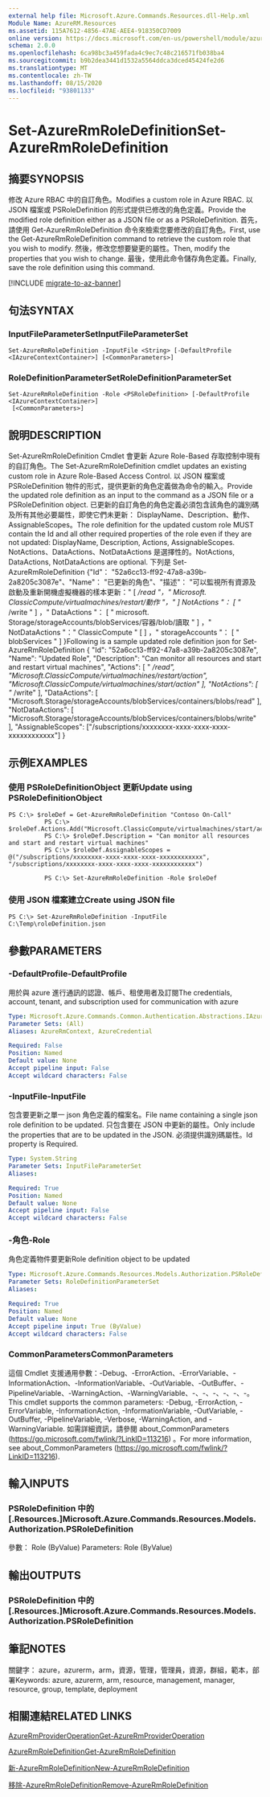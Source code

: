 ```yaml
---
external help file: Microsoft.Azure.Commands.Resources.dll-Help.xml
Module Name: AzureRM.Resources
ms.assetid: 115A7612-4856-47AE-AEE4-918350CD7009
online version: https://docs.microsoft.com/en-us/powershell/module/azurerm.resources/set-azurermroledefinition
schema: 2.0.0
ms.openlocfilehash: 6ca98bc3a459fada4c9ec7c48c216571fb038ba4
ms.sourcegitcommit: b9b2dea3441d1532a5564ddca3dced45424fe2d6
ms.translationtype: MT
ms.contentlocale: zh-TW
ms.lasthandoff: 08/15/2020
ms.locfileid: "93801133"
---
```

# <span data-ttu-id="87875-101">Set-AzureRmRoleDefinition</span><span class="sxs-lookup"><span data-stu-id="87875-101">Set-AzureRmRoleDefinition</span></span>

## <span data-ttu-id="87875-102">摘要</span><span class="sxs-lookup"><span data-stu-id="87875-102">SYNOPSIS</span></span>
<span data-ttu-id="87875-103">修改 Azure RBAC 中的自訂角色。</span><span class="sxs-lookup"><span data-stu-id="87875-103">Modifies a custom role in Azure RBAC.</span></span>
<span data-ttu-id="87875-104">以 JSON 檔案或 PSRoleDefinition 的形式提供已修改的角色定義。</span><span class="sxs-lookup"><span data-stu-id="87875-104">Provide the modified role definition either as a JSON file or as a PSRoleDefinition.</span></span>
<span data-ttu-id="87875-105">首先，請使用 Get-AzureRmRoleDefinition 命令來檢索您要修改的自訂角色。</span><span class="sxs-lookup"><span data-stu-id="87875-105">First, use the Get-AzureRmRoleDefinition command to retrieve the custom role that you wish to modify.</span></span>
<span data-ttu-id="87875-106">然後，修改您想要變更的屬性。</span><span class="sxs-lookup"><span data-stu-id="87875-106">Then, modify the properties that you wish to change.</span></span>
<span data-ttu-id="87875-107">最後，使用此命令儲存角色定義。</span><span class="sxs-lookup"><span data-stu-id="87875-107">Finally, save the role definition using this command.</span></span>

[!INCLUDE [migrate-to-az-banner](../../includes/migrate-to-az-banner.md)]

## <span data-ttu-id="87875-108">句法</span><span class="sxs-lookup"><span data-stu-id="87875-108">SYNTAX</span></span>

### <span data-ttu-id="87875-109">InputFileParameterSet</span><span class="sxs-lookup"><span data-stu-id="87875-109">InputFileParameterSet</span></span>
```
Set-AzureRmRoleDefinition -InputFile <String> [-DefaultProfile <IAzureContextContainer>] [<CommonParameters>]
```

### <span data-ttu-id="87875-110">RoleDefinitionParameterSet</span><span class="sxs-lookup"><span data-stu-id="87875-110">RoleDefinitionParameterSet</span></span>
```
Set-AzureRmRoleDefinition -Role <PSRoleDefinition> [-DefaultProfile <IAzureContextContainer>]
 [<CommonParameters>]
```

## <span data-ttu-id="87875-111">說明</span><span class="sxs-lookup"><span data-stu-id="87875-111">DESCRIPTION</span></span>
<span data-ttu-id="87875-112">Set-AzureRmRoleDefinition Cmdlet 會更新 Azure Role-Based 存取控制中現有的自訂角色。</span><span class="sxs-lookup"><span data-stu-id="87875-112">The Set-AzureRmRoleDefinition cmdlet updates an existing custom role in Azure Role-Based Access Control.</span></span>
<span data-ttu-id="87875-113">以 JSON 檔案或 PSRoleDefinition 物件的形式，提供更新的角色定義做為命令的輸入。</span><span class="sxs-lookup"><span data-stu-id="87875-113">Provide the updated role definition as an input to the command as a JSON file or a PSRoleDefinition object.</span></span>
<span data-ttu-id="87875-114">已更新的自訂角色的角色定義必須包含該角色的識別碼及所有其他必要屬性，即使它們未更新： DisplayName、Description、動作、AssignableScopes。</span><span class="sxs-lookup"><span data-stu-id="87875-114">The role definition for the updated custom role MUST contain the Id and all other required properties of the role even if they are not updated: DisplayName, Description, Actions, AssignableScopes.</span></span>
<span data-ttu-id="87875-115">NotActions、DataActions、NotDataActions 是選擇性的。</span><span class="sxs-lookup"><span data-stu-id="87875-115">NotActions, DataActions, NotDataActions are optional.</span></span>
<span data-ttu-id="87875-116">下列是 Set-AzureRmRoleDefinition {"Id"： "52a6cc13-ff92-47a8-a39b-2a8205c3087e"、"Name"： "已更新的角色"、"描述"： "可以監視所有資源及啟動及重新開機虛擬機器的樣本更新：" \[ */read "，" Microsoft. ClassicCompute/virtualmachines/restart/動作 "，" \] NotActions "： \[ "* /write " \] ，" DataActions "： \[ " microsoft. Storage/storageAccounts/blobServices/容器/blob/讀取 " \] ，" NotDataActions "：" ClassicCompute " \[ \] ，" storageAccounts "： \[ " blobServices " \] }</span><span class="sxs-lookup"><span data-stu-id="87875-116">Following is a sample updated role definition json for Set-AzureRmRoleDefinition { "Id": "52a6cc13-ff92-47a8-a39b-2a8205c3087e", "Name": "Updated Role", "Description": "Can monitor all resources and start and restart virtual machines", "Actions": \[ " */read", "Microsoft.ClassicCompute/virtualmachines/restart/action", "Microsoft.ClassicCompute/virtualmachines/start/action" \], "NotActions": \[ "* /write" \], "DataActions": \[ "Microsoft.Storage/storageAccounts/blobServices/containers/blobs/read" \], "NotDataActions": \[ "Microsoft.Storage/storageAccounts/blobServices/containers/blobs/write" \], "AssignableScopes": \["/subscriptions/xxxxxxxx-xxxx-xxxx-xxxx-xxxxxxxxxxxx"\] }</span></span>

## <span data-ttu-id="87875-117">示例</span><span class="sxs-lookup"><span data-stu-id="87875-117">EXAMPLES</span></span>

### <span data-ttu-id="87875-118">使用 PSRoleDefinitionObject 更新</span><span class="sxs-lookup"><span data-stu-id="87875-118">Update using PSRoleDefinitionObject</span></span>
```
PS C:\> $roleDef = Get-AzureRmRoleDefinition "Contoso On-Call"
          PS C:\> $roleDef.Actions.Add("Microsoft.ClassicCompute/virtualmachines/start/action")
          PS C:\> $roleDef.Description = "Can monitor all resources and start and restart virtual machines"
          PS C:\> $roleDef.AssignableScopes = @("/subscriptions/xxxxxxxx-xxxx-xxxx-xxxx-xxxxxxxxxxxx", "/subscriptions/xxxxxxxx-xxxx-xxxx-xxxx-xxxxxxxxxxxx")

          PS C:\> Set-AzureRmRoleDefinition -Role $roleDef
```

### <span data-ttu-id="87875-119">使用 JSON 檔案建立</span><span class="sxs-lookup"><span data-stu-id="87875-119">Create using JSON file</span></span>
```
PS C:\> Set-AzureRmRoleDefinition -InputFile C:\Temp\roleDefinition.json
```

## <span data-ttu-id="87875-120">參數</span><span class="sxs-lookup"><span data-stu-id="87875-120">PARAMETERS</span></span>

### <span data-ttu-id="87875-121">-DefaultProfile</span><span class="sxs-lookup"><span data-stu-id="87875-121">-DefaultProfile</span></span>
<span data-ttu-id="87875-122">用於與 azure 進行通訊的認證、帳戶、租使用者及訂閱</span><span class="sxs-lookup"><span data-stu-id="87875-122">The credentials, account, tenant, and subscription used for communication with azure</span></span>

```yaml
Type: Microsoft.Azure.Commands.Common.Authentication.Abstractions.IAzureContextContainer
Parameter Sets: (All)
Aliases: AzureRmContext, AzureCredential

Required: False
Position: Named
Default value: None
Accept pipeline input: False
Accept wildcard characters: False
```

### <span data-ttu-id="87875-123">-InputFile</span><span class="sxs-lookup"><span data-stu-id="87875-123">-InputFile</span></span>
<span data-ttu-id="87875-124">包含要更新之單一 json 角色定義的檔案名。</span><span class="sxs-lookup"><span data-stu-id="87875-124">File name containing a single json role definition to be updated.</span></span>
<span data-ttu-id="87875-125">只包含要在 JSON 中更新的屬性。</span><span class="sxs-lookup"><span data-stu-id="87875-125">Only include the properties that are to be updated in the JSON.</span></span>
<span data-ttu-id="87875-126">必須提供識別碼屬性。</span><span class="sxs-lookup"><span data-stu-id="87875-126">Id property is Required.</span></span>

```yaml
Type: System.String
Parameter Sets: InputFileParameterSet
Aliases:

Required: True
Position: Named
Default value: None
Accept pipeline input: False
Accept wildcard characters: False
```

### <span data-ttu-id="87875-127">-角色</span><span class="sxs-lookup"><span data-stu-id="87875-127">-Role</span></span>
<span data-ttu-id="87875-128">角色定義物件要更新</span><span class="sxs-lookup"><span data-stu-id="87875-128">Role definition object to be updated</span></span>

```yaml
Type: Microsoft.Azure.Commands.Resources.Models.Authorization.PSRoleDefinition
Parameter Sets: RoleDefinitionParameterSet
Aliases:

Required: True
Position: Named
Default value: None
Accept pipeline input: True (ByValue)
Accept wildcard characters: False
```

### <span data-ttu-id="87875-129">CommonParameters</span><span class="sxs-lookup"><span data-stu-id="87875-129">CommonParameters</span></span>
<span data-ttu-id="87875-130">這個 Cmdlet 支援通用參數：-Debug、-ErrorAction、-ErrorVariable、-InformationAction、-InformationVariable、-OutVariable、-OutBuffer、-PipelineVariable、-WarningAction、-WarningVariable、-、-、-、-、-、-。</span><span class="sxs-lookup"><span data-stu-id="87875-130">This cmdlet supports the common parameters: -Debug, -ErrorAction, -ErrorVariable, -InformationAction, -InformationVariable, -OutVariable, -OutBuffer, -PipelineVariable, -Verbose, -WarningAction, and -WarningVariable.</span></span> <span data-ttu-id="87875-131">如需詳細資訊，請參閱 about_CommonParameters (https://go.microsoft.com/fwlink/?LinkID=113216) 。</span><span class="sxs-lookup"><span data-stu-id="87875-131">For more information, see about_CommonParameters (https://go.microsoft.com/fwlink/?LinkID=113216).</span></span>

## <span data-ttu-id="87875-132">輸入</span><span class="sxs-lookup"><span data-stu-id="87875-132">INPUTS</span></span>

### <span data-ttu-id="87875-133">PSRoleDefinition 中的 [.Resources.]</span><span class="sxs-lookup"><span data-stu-id="87875-133">Microsoft.Azure.Commands.Resources.Models.Authorization.PSRoleDefinition</span></span>
<span data-ttu-id="87875-134">參數： Role (ByValue) </span><span class="sxs-lookup"><span data-stu-id="87875-134">Parameters: Role (ByValue)</span></span>

## <span data-ttu-id="87875-135">輸出</span><span class="sxs-lookup"><span data-stu-id="87875-135">OUTPUTS</span></span>

### <span data-ttu-id="87875-136">PSRoleDefinition 中的 [.Resources.]</span><span class="sxs-lookup"><span data-stu-id="87875-136">Microsoft.Azure.Commands.Resources.Models.Authorization.PSRoleDefinition</span></span>

## <span data-ttu-id="87875-137">筆記</span><span class="sxs-lookup"><span data-stu-id="87875-137">NOTES</span></span>
<span data-ttu-id="87875-138">關鍵字： azure，azurerm，arm，資源，管理，管理員，資源，群組，範本，部署</span><span class="sxs-lookup"><span data-stu-id="87875-138">Keywords: azure, azurerm, arm, resource, management, manager, resource, group, template, deployment</span></span>

## <span data-ttu-id="87875-139">相關連結</span><span class="sxs-lookup"><span data-stu-id="87875-139">RELATED LINKS</span></span>

[<span data-ttu-id="87875-140">AzureRmProviderOperation</span><span class="sxs-lookup"><span data-stu-id="87875-140">Get-AzureRmProviderOperation</span></span>](./Get-AzureRmProviderOperation.md)

[<span data-ttu-id="87875-141">AzureRmRoleDefinition</span><span class="sxs-lookup"><span data-stu-id="87875-141">Get-AzureRmRoleDefinition</span></span>](./Get-AzureRmRoleDefinition.md)

[<span data-ttu-id="87875-142">新-AzureRmRoleDefinition</span><span class="sxs-lookup"><span data-stu-id="87875-142">New-AzureRmRoleDefinition</span></span>](./New-AzureRmRoleDefinition.md)

[<span data-ttu-id="87875-143">移除-AzureRmRoleDefinition</span><span class="sxs-lookup"><span data-stu-id="87875-143">Remove-AzureRmRoleDefinition</span></span>](./Remove-AzureRmRoleDefinition.md)

